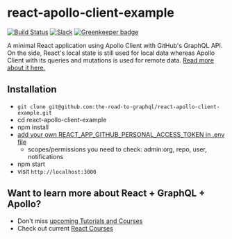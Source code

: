 # react-apollo-client-example

[![Build Status](https://travis-ci.org/the-road-to-graphql/react-apollo-client-example.svg?branch=master)](https://travis-ci.org/the-road-to-graphql/react-apollo-client-example) [![Slack](https://slack-the-road-to-learn-react.wieruch.com/badge.svg)](https://slack-the-road-to-learn-react.wieruch.com/) [![Greenkeeper badge](https://badges.greenkeeper.io/the-road-to-graphql/react-apollo-client-example.svg)](https://greenkeeper.io/)

A minimal React application using Apollo Client with GitHub's GraphQL API. On the side, React's local state is still used for local data whereas Apollo Client with its queries and mutations is used for remote data. [Read more about it here.](https://www.robinwieruch.de/react-apollo-client-example)

## Installation

* `git clone git@github.com:the-road-to-graphql/react-apollo-client-example.git`
* cd react-apollo-client-example
* npm install
* [add your own REACT_APP_GITHUB_PERSONAL_ACCESS_TOKEN in .env file](https://help.github.com/articles/creating-a-personal-access-token-for-the-command-line/)
  * scopes/permissions you need to check: admin:org, repo, user, notifications
* npm start
* visit `http://localhost:3000`

## Want to learn more about React + GraphQL + Apollo?

* Don't miss [upcoming Tutorials and Courses](https://www.getrevue.co/profile/rwieruch)
* Check out current [React Courses](https://roadtoreact.com)
